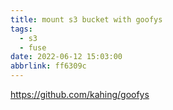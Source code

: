 ```yaml
---
title: mount s3 bucket with goofys
tags:
  - s3
  - fuse
date: 2022-06-12 15:03:00
abbrlink: ff6309c
---
```


https://github.com/kahing/goofys
